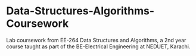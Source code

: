 # Data-Structures-Algorithms-Coursework
Lab coursework from EE-264 Data Structures and Algorithms, a 2nd year course taught as part of the BE-Electrical Engineering at NEDUET, Karachi.

